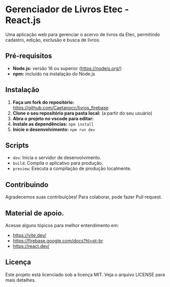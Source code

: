# Gerenciador de Livros Etec - React.js

Uma aplicação web para gerenciar o acervo de livros da Etec, permitindo cadastro, edição, exclusão e busca de livros.

## Pré-requisitos

* **Node.js:** versão 16 ou superior (https://nodejs.org/)
* **npm:** incluído na instalação do Node.js

## Instalação

1. **Faça um fork do repositório:** https://github.com/Caetanocc/livros_firebase
2. **Clone o seu repositório para pasta local:**  (a partir do seu usuário)
3. **Abra o projeto no vscode para editar:** 
5. **Instale as dependências:** `npm install`
6. **Inicie o desenvolvimento:** `npm run dev`

## Scripts

* `dev`: Inicia o servidor de desenvolvimento.
* `build`: Compila o aplicativo para produção.
* `preview`: Executa a compilação de produção localmente.

## Contribuindo

Agradecemos suas contribuições! Para colaborar, pode fazer Pull request.

## Material de apoio.

Acesse alguns tópicos para melhor entendimento em:

- https://vite.dev/
- https://firebase.google.com/docs?hl=pt-br
- https://react.dev/




## Licença

Este projeto está licenciado sob a licença MIT. Veja o arquivo LICENSE para mais detalhes.
